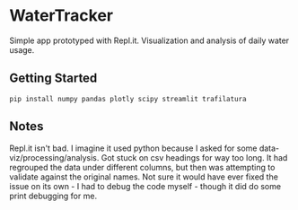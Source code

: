 # WaterTracker

Simple app prototyped with Repl.it. Visualization and analysis of daily water usage.

## Getting Started

`pip install numpy pandas plotly scipy streamlit trafilatura`

## Notes

Repl.it isn't bad. I imagine it used python because I asked for some data-viz/processing/analysis. Got stuck on csv headings for way too long. It had regrouped the data under different columns, but then was attempting to validate against the original names. Not sure it would have ever fixed the issue on its own - I had to debug the code myself - though it did do some print debugging for me.

